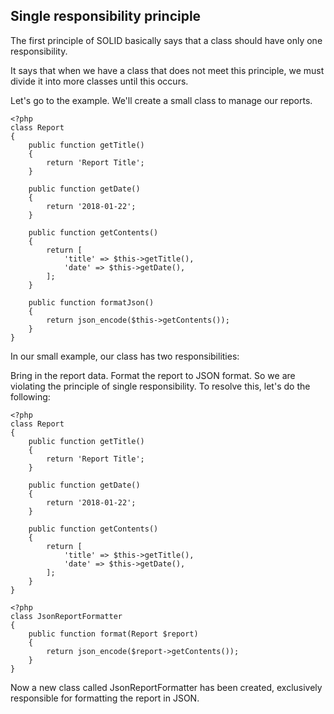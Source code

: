 ## Single responsibility principle

The first principle of SOLID basically says that a class should have only one responsibility.

It says that when we have a class that does not meet this principle, we must divide it into more classes until this occurs.

Let's go to the example. We'll create a small class to manage our reports.

```
<?php
class Report
{
    public function getTitle()
    {
        return 'Report Title';
    }

    public function getDate()
    {
        return '2018-01-22';
    }

    public function getContents()
    {
        return [
            'title' => $this->getTitle(),
            'date' => $this->getDate(),
        ];
    }

    public function formatJson()
    {
        return json_encode($this->getContents());
    }
} 
```

In our small example, our class has two responsibilities:

Bring in the report data.
Format the report to JSON format. So we are violating the principle of single responsibility.
To resolve this, let's do the following:
```
<?php
class Report
{
    public function getTitle()
    {
        return 'Report Title';
    }

    public function getDate()
    {
        return '2018-01-22';
    }

    public function getContents()
    {
        return [
            'title' => $this->getTitle(),
            'date' => $this->getDate(),
        ];
    }
}
```
```
<?php
class JsonReportFormatter
{
    public function format(Report $report)
    {
        return json_encode($report->getContents());
    }
}
```

Now a new class called JsonReportFormatter has been created, exclusively responsible for formatting the report in JSON.